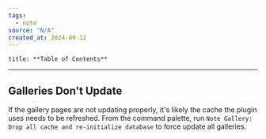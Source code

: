 ```yaml
---
tags:
  - note
source: "N/A"
created_at: 2024-09-12
---
```


```table-of-contents
title: **Table of Contents**
```

---

## Galleries Don't Update

If the gallery pages are not updating properly, it's likely the cache the plugin uses needs to be refreshed. From the command palette, run `Note Gallery: Drop all cache and re-initialize database` to force update all galleries.